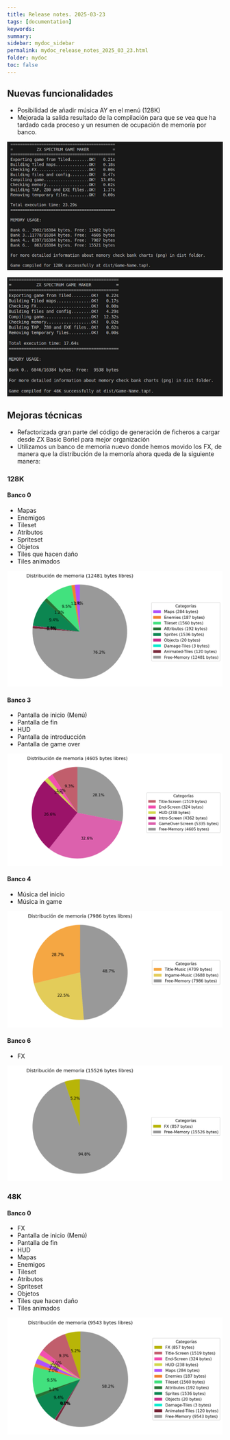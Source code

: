 ```yaml
---
title: Release notes. 2025-03-23
tags: [documentation]
keywords:
summary: 
sidebar: mydoc_sidebar
permalink: mydoc_release_notes_2025_03_23.html
folder: mydoc
toc: false
---
```


## Nuevas funcionalidades

* Posibilidad de añadir música AY en el menú (128K)
* Mejorada la salida resultado de la compilación para que se vea que ha tardado cada proceso y un resumen de ocupación de memoría por banco.

![](images/consola_salida_128K.jpg)

![](images/consola_salida_48K.jpg)

## Mejoras técnicas

* Refactorizada gran parte del código de generación de ficheros a cargar desde ZX Basic Boriel para mejor organización
* Utilizamos un banco de memoria nuevo donde hemos movido los FX, de manera que la distribución de la memoría ahora queda de la siguiente manera:

### 128K

#### Banco 0
* Mapas
* Enemigos
* Tileset
* Atributos
* Spriteset
* Objetos
* Tiles que hacen daño
* Tiles animados

![](images/memory-bank-0-128K.png)

#### Banco 3
* Pantalla de inicio (Menú)
* Pantalla de fin
* HUD
* Pantalla de introducción
* Pantalla de game over

![](images/memory-bank-3.png)

#### Banco 4
* Música del inicio
* Música in game

![](images/memory-bank-4.png)

#### Banco 6
* FX

![](images/memory-bank-6.png)

### 48K

#### Banco 0
* FX
* Pantalla de inicio (Menú)
* Pantalla de fin
* HUD
* Mapas
* Enemigos
* Tileset
* Atributos
* Spriteset
* Objetos
* Tiles que hacen daño
* Tiles animados

![](images/memory-bank-0-48K.png)